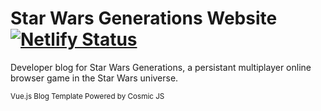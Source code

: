
Star Wars Generations Website [![Netlify Status](https://api.netlify.com/api/v1/badges/c3e9b9b4-fcca-4a7f-97fc-57d7a98de367/deploy-status)](https://app.netlify.com/sites/starwarsgenerations/deploys)
=============

Developer blog for Star Wars Generations, a persistant multiplayer online browser game in the Star Wars universe.

<sub>Vue.js Blog Template Powered by Cosmic JS</sub>
